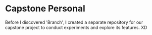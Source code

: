 # Capstone Personal

Before I discovered 'Branch', I created a separate repository for our capstone project to conduct experiments and explore its features. XD
